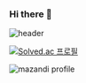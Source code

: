 ### Hi there 👋

<!--
**kysuk05/kysuk05** is a ✨ _special_ ✨ repository because its `README.md` (this file) appears on your GitHub profile.

Here are some ideas to get you started:

- 🔭 I’m currently working on ...
- 🌱 I’m currently learning ...
- 👯 I’m looking to collaborate on ...
- 🤔 I’m looking for help with ...
- 💬 Ask me about ...
- 📫 How to reach me: ...
- 😄 Pronouns: ...
- ⚡ Fun fact: ...
-->

![header](https://capsule-render.vercel.app/api?type=waving&color=auto&height=300&section=header&text=Hello!&fontSize=70&fontAlign=70)

[![Solved.ac 프로필](http://mazassumnida.wtf/api/v2/generate_badge?boj=tong39)](https://solved.ac/tong39)

![mazandi profile](http://mazandi.herokuapp.com/api?handle=tong39&theme=cold)
